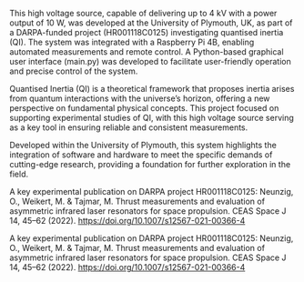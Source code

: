 This high voltage source, capable of delivering up to 4 kV with a power output of 10 W, was developed at the University of Plymouth, UK, as part of a DARPA-funded project (HR001118C0125) investigating quantised inertia (QI). The system was integrated with a Raspberry Pi 4B, enabling automated measurements and remote control. A Python-based graphical user interface (main.py) was developed to facilitate user-friendly operation and precise control of the system.

Quantised Inertia (QI) is a theoretical framework that proposes inertia arises from quantum interactions with the universe’s horizon, offering a new perspective on fundamental physical concepts. This project focused on supporting experimental studies of QI, with this high voltage source serving as a key tool in ensuring reliable and consistent measurements.

Developed within the University of Plymouth, this system highlights the integration of software and hardware to meet the specific demands of cutting-edge research, providing a foundation for further exploration in the field.

A key experimental publication on DARPA project HR001118C0125: Neunzig, O., Weikert, M. & Tajmar, M. Thrust measurements and evaluation of asymmetric infrared laser resonators for space propulsion. CEAS Space J 14, 45–62 (2022). https://doi.org/10.1007/s12567-021-00366-4

A key experimental publication on DARPA project HR001118C0125: Neunzig, O., Weikert, M. & Tajmar, M. Thrust measurements and evaluation of asymmetric infrared laser resonators for space propulsion. CEAS Space J 14, 45–62 (2022). https://doi.org/10.1007/s12567-021-00366-4
